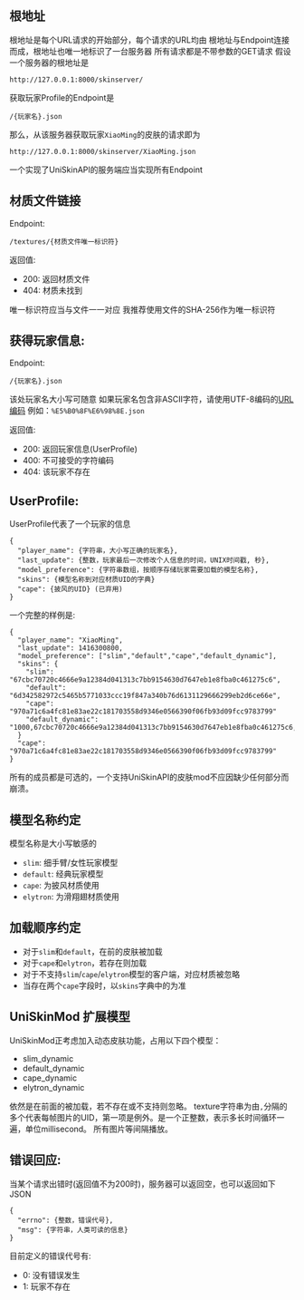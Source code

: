 ## 根地址
根地址是每个URL请求的开始部分，每个请求的URL均由
根地址与Endpoint连接而成，根地址也唯一地标识了一台服务器
所有请求都是不带参数的GET请求
假设一个服务器的根地址是

    http://127.0.0.1:8000/skinserver/

获取玩家Profile的Endpoint是

    /{玩家名}.json

那么，从该服务器获取玩家`XiaoMing`的皮肤的请求即为

    http://127.0.0.1:8000/skinserver/XiaoMing.json

一个实现了UniSkinAPI的服务端应当实现所有Endpoint

## 材质文件链接
Endpoint:

    /textures/{材质文件唯一标识符}

返回值:

- 200: 返回材质文件
- 404: 材质未找到

唯一标识符应当与文件一一对应
我推荐使用文件的SHA-256作为唯一标识符

## 获得玩家信息:
Endpoint:

    /{玩家名}.json

该处玩家名大小写可随意
如果玩家名包含非ASCII字符，请使用UTF-8编码的[URL编码](https://en.wikipedia.org/wiki/Percent-encoding)
例如：`%E5%B0%8F%E6%98%8E.json`

返回值:

- 200: 返回玩家信息(UserProfile)
- 400: 不可接受的字符编码
- 404: 该玩家不存在

## UserProfile:
UserProfile代表了一个玩家的信息

    {
      "player_name": {字符串，大小写正确的玩家名},
      "last_update": {整数，玩家最后一次修改个人信息的时间，UNIX时间戳, 秒},
      "model_preference": {字符串数组，按顺序存储玩家需要加载的模型名称},
      "skins": {模型名称到对应材质UID的字典}
      "cape": {披风的UID} (已弃用)
    }

一个完整的样例是:

    {
      "player_name": "XiaoMing",
      "last_update": 1416300800,
      "model_preference": ["slim","default","cape","default_dynamic"],
      "skins": {
        "slim": "67cbc70720c4666e9a12384d041313c7bb9154630d7647eb1e8fba0c461275c6",
        "default": "6d342582972c5465b5771033ccc19f847a340b76d6131129666299eb2d6ce66e",
        "cape": "970a71c6a4fc81e83ae22c181703558d9346e0566390f06fb93d09fcc9783799"
        "default_dynamic": "1000,67cbc70720c4666e9a12384d041313c7bb9154630d7647eb1e8fba0c461275c6,6d342582972c5465b5771033ccc19f847a340b76d6131129666299eb2d6ce66e"
      }
      "cape": "970a71c6a4fc81e83ae22c181703558d9346e0566390f06fb93d09fcc9783799"
    }

所有的成员都是可选的，一个支持UniSkinAPI的皮肤mod不应因缺少任何部分而崩溃。

## 模型名称约定

模型名称是大小写敏感的

- `slim`: 细手臂/女性玩家模型
- `default`: 经典玩家模型
- `cape`: 为披风材质使用
- `elytron`: 为滑翔翅材质使用

## 加载顺序约定

- 对于`slim`和`default`，在前的皮肤被加载
- 对于`cape`和`elytron`，若存在则加载
- 对于不支持`slim`/`cape`/`elytron`模型的客户端，对应材质被忽略
- 当存在两个`cape`字段时，以`skins`字典中的为准

## UniSkinMod 扩展模型

UniSkinMod正考虑加入动态皮肤功能，占用以下四个模型：

- slim_dynamic
- default_dynamic
- cape_dynamic
- elytron_dynamic

依然是在前面的被加载，若不存在或不支持则忽略。
texture字符串为由`,`分隔的多个代表每帧图片的UID，第一项是例外。是一个正整数，表示多长时间循环一遍，单位millisecond。
所有图片等间隔播放。

## 错误回应:
当某个请求出错时(返回值不为200时)，服务器可以返回空，也可以返回如下JSON

    {
      "errno": {整数，错误代号},
      "msg": {字符串，人类可读的信息}
    }

目前定义的错误代号有:
- 0: 没有错误发生
- 1: 玩家不存在
